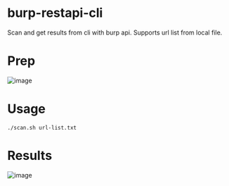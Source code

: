 # burp-restapi-cli
Scan and get results from cli with burp api. Supports url list from local file.


# Prep

![image](https://github.com/whxvmi/burp-api-cli/assets/64111097/ec005312-19b4-45eb-b6d3-4910829e8d13)

# Usage

`./scan.sh url-list.txt `

# Results

![image](https://github.com/whxvmi/burp-api-cli/assets/64111097/8c1cd43d-0e3d-4998-ab55-86c65494b4bf)
